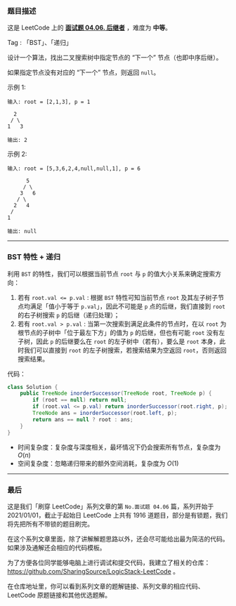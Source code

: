 ### 题目描述

这是 LeetCode 上的 **[面试题 04.06. 后继者](https://leetcode.cn/problems/successor-lcci/solution/by-ac_oier-xib5/)** ，难度为 **中等**。

Tag : 「BST」、「递归」



设计一个算法，找出二叉搜索树中指定节点的 “下一个” 节点（也即中序后继）。

如果指定节点没有对应的 “下一个” 节点，则返回 `null`。

示例 1:
```
输入: root = [2,1,3], p = 1

  2
 / \
1   3

输出: 2
```
示例 2:
```
输入: root = [5,3,6,2,4,null,null,1], p = 6

      5
     / \
    3   6
   / \
  2   4
 /   
1

输出: null
```

---

### BST 特性 + 递归

利用 `BST` 的特性，我们可以根据当前节点 `root` 与 `p` 的值大小关系来确定搜索方向：

1. 若有 `root.val <= p.val` : 根据 `BST` 特性可知当前节点 `root` 及其左子树子节点均满足「值小于等于 `p.val`」，因此不可能是 `p` 点的后继，我们直接到 `root` 的右子树搜索 `p` 的后继（递归处理）；
2. 若有 `root.val > p.val` : 当第一次搜索到满足此条件的节点时，在以 `root` 为根节点的子树中「位于最左下方」的值为 `p` 的后继，但也有可能 `root` 没有左子树，因此 `p` 的后继要么在 `root` 的左子树中（若有），要么是 `root` 本身，此时我们可以直接到 `root` 的左子树搜索，若搜索结果为空返回 `root`，否则返回搜索结果。

代码：
```Java
class Solution {
    public TreeNode inorderSuccessor(TreeNode root, TreeNode p) {
        if (root == null) return null;
        if (root.val <= p.val) return inorderSuccessor(root.right, p);
        TreeNode ans = inorderSuccessor(root.left, p);
        return ans == null ? root : ans;
    }
}
```
* 时间复杂度：复杂度与深度相关，最坏情况下仍会搜索所有节点，复杂度为 $O(n)$
* 空间复杂度：忽略递归带来的额外空间消耗，复杂度为 $O(1)$

---

### 最后

这是我们「刷穿 LeetCode」系列文章的第 `No.面试题 04.06` 篇，系列开始于 2021/01/01，截止于起始日 LeetCode 上共有 1916 道题目，部分是有锁题，我们将先把所有不带锁的题目刷完。

在这个系列文章里面，除了讲解解题思路以外，还会尽可能给出最为简洁的代码。如果涉及通解还会相应的代码模板。

为了方便各位同学能够电脑上进行调试和提交代码，我建立了相关的仓库：https://github.com/SharingSource/LogicStack-LeetCode 。

在仓库地址里，你可以看到系列文章的题解链接、系列文章的相应代码、LeetCode 原题链接和其他优选题解。

